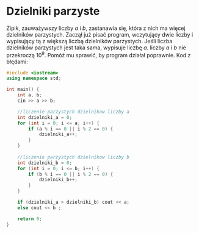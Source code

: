 # Dzielniki parzyste

Zipik, zauważywszy liczby $a$ i $b$, zastanawia się, która z nich ma więcej dzielników parzystych. Zaczął już pisać program, wczytujący dwie liczby i wypisujący tą z większą liczbą dzielników parzystych. Jeśli liczba dzielników parzystych jest taka sama, wypisuje liczbę $a$. liczby $a$ i $b$ nie przekroczą $10^9$. Pomóż mu sprawić, by program działał poprawnie. Kod z błędami:

```cpp
#include <iostream>
using namespace std;

int main() {
    int a, b;
    cin >> a >> b;

	//liczenie parzystych dzielnikow liczby a
    int dzielniki_a = 0;
    for (int i = 0; i <= a; i++) {
        if (a % i == 0 || i % 2 == 0) {
            dzielniki_a++;
        }
    }
	
	//liczenie parzystych dzielnikow liczby b
    int dzielniki_b = 0;
    for (int i = 0; i <= b; i++) {
        if (b % i == 0 || i % 2 == 0) {
            dzielniki_b++;
        }
    }

    if (dzielniki_a > dzielniki_b) cout << a;
    else cout << b ;

    return 0;
}

```
